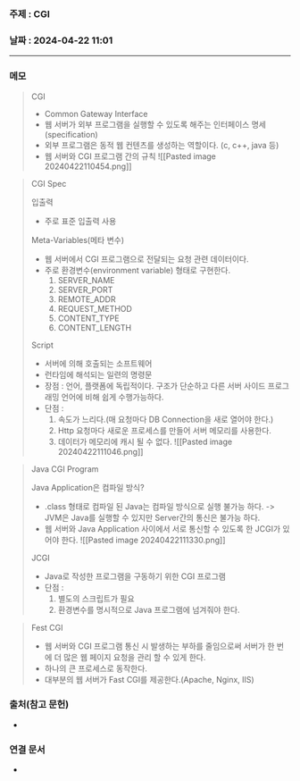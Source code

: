 ### 주제 : CGI

### 날짜 : 2024-04-22 11:01
----
### 메모
> CGI
> 	- Common Gateway Interface
> 	- 웹 서버가 외부 프로그램을 실행할 수 있도록 해주는 인터페이스 명세(specification)
> 	- 외부 프로그램은 동적 웹 컨텐츠를 생성하는 역할이다. (c, c++, java 등)
> 	- 웹 서버와 CGI 프로그램 간의 규칙
> 	![[Pasted image 20240422110454.png]]

> CGI Spec
> 
> 입출력
> 	- 주로 표준 입출력 사용
> 
> Meta-Variables(메타 변수)
> 	- 웹 서버에서 CGI 프로그램으로 전달되는 요청 관련 데이터이다.
> 	- 주로 환경변수(environment variable) 형태로 구현한다.
> 		1. SERVER_NAME
> 		2. SERVER_PORT
> 		3. REMOTE_ADDR
> 		4. REQUEST_METHOD
> 		5. CONTENT_TYPE
> 		6. CONTENT_LENGTH
> 
> Script
> 	- 서버에 의해 호출되는 소프트웨어
> 	- 런타임에 해석되는 일련의 명령문
> 	- 장점 : 언어, 플랫폼에 독립적이다. 구조가 단순하고 다른 서버 사이드 프로그래밍 언어에 비해 쉽게 수행가능하다.
> 	- 단점 : 
> 		1. 속도가 느리다.(매 요청마다 DB Connection을 새로 열어야 한다.)
> 		2. Http 요청마다 새로운 프로세스를 만들어 서버 메모리를 사용한다.
> 		3. 데이터가 메모리에 캐시 될 수 없다.
> 	![[Pasted image 20240422111046.png]]

> Java CGI Program
> 
> Java Application은 컴파일 방식?
> 	- .class 형태로 컴파일 된 Java는 컴파일 방식으로 실행 불가능 하다. -> JVM은 Java를 실행할 수 있지만 Server간의 통신은 불가능 하다.
> 	- 웹 서버와 Java Application 사이에서 서로 통신할 수 있도록 한 JCGI가 있어야 한다.
> 	![[Pasted image 20240422111330.png]]
> 
> JCGI
> 	- Java로 작성한 프로그램을 구동하기 위한 CGI 프로그램
> 	- 단점 :
> 		1. 별도의 스크립트가 필요
> 		2. 환경변수를 명시적으로 Java 프로그램에 넘겨줘야 한다.

> Fest CGI
> 	- 웹 서버와 CGI 프로그램 통신 시 발생하는 부하를 줄임으로써 서버가 한 번에 더 많은 웹 페이지 요청을 관리 할 수 있게 한다.
> 	- 하나의 큰 프로세스로 동작한다.
> 	- 대부분의 웹 서버가 Fast CGI를 제공한다.(Apache, Nginx, IIS)

### 출처(참고 문헌)
-

### 연결 문서
-
